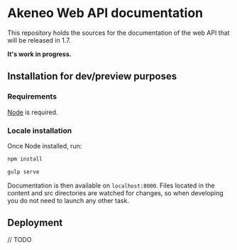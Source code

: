 # Akeneo Web API documentation
This repository holds the sources for the documentation of the web API that will be released in 1.7.

**It's work in progress.**

## Installation for dev/preview purposes

### Requirements
[Node](https://nodejs.org/en/) is required.

### Locale installation
Once Node installed, run:

```bash
npm install

gulp serve
```

Documentation is then available on `localhost:8000`.
Files located in the content and src directories are watched for changes, so when developing you do not need to launch any other task.

## Deployment

// TODO